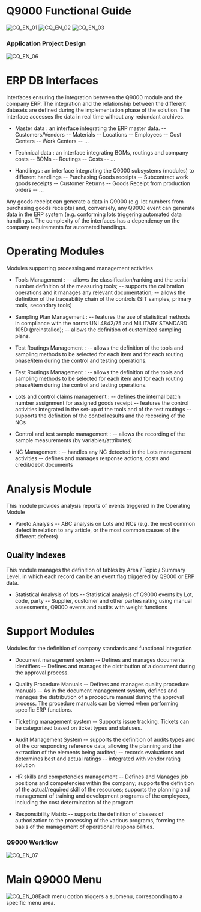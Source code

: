# Q9000 Functional Guide

![CQ_EN_01](http://localhost:3000/immagini/MBDOC_VIS-CQ_101/CQ_EN_01.png)
![CQ_EN_02](http://localhost:3000/immagini/MBDOC_VIS-CQ_101/CQ_EN_02.png)
![CQ_EN_03](http://localhost:3000/immagini/MBDOC_VIS-CQ_101/CQ_EN_03.png)

### Application Project Design
![CQ_EN_06](http://localhost:3000/immagini/MBDOC_VIS-CQ_101/CQ_EN_06.png)
# ERP DB Interfaces
Interfaces ensuring the integration between the Q9000 module and the company ERP. The integration and the relationship between the different datasets are defined during the implementation phase of the solution. The interface accesses the data in real time without any redundant archives.


- Master data :  an interface integrating the ERP master data.
-- Customers/Vendors
-- Materials
-- Locations
-- Employees
-- Cost Centers
-- Work Centers
-- ...


- Technical data :  an interface integrating  BOMs, routings and company costs
-- BOMs
-- Routings
-- Costs
-- ...


- Handlings :  an interface integrating the Q9000 subsystems (modules) to different handlings
-- Purchasing Goods receipts
-- Subcontract work goods receipts
-- Customer Returns
-- Goods Receipt from production orders
-- ...

Any goods receipt can generate a data in Q9000 (e.g. lot numbers from purchasing goods receipts) and, conversely, any Q9000 event can generate data in the ERP system (e.g. conforming lots triggering automated data handlings). The complexity of the interfaces has a dependency on the company requirements for automated handlings.

# Operating Modules
Modules supporting processing and management activities

- Tools Management : 
-- allows the classification/ranking and the serial number definition of the measuring tools;
-- supports the calibration operations and it manages any relevant documentation;
-- allows the definition of the traceability chain of the controls (SIT samples, primary tools, secondary tools)

- Sampling Plan Management : 
-- features the use of statistical methods in compliance with the norms UNI 4842/75 and MILITARY STANDARD 105D  (preinstalled);
-- allows the definition of customized sampling plans.

- Test Routings Management : 
-- allows the definition of the tools and sampling methods to be selected for each item and for each routing phase/item during the control and testing operations.

- Test Routings Management : 
-- allows the definition of the tools and sampling methods to be selected for each item and for each routing phase/item during the control and testing operations.

- Lots and control claims management : 
-- defines the internal batch number assignment for assigned goods receipt
-- features the control activities integrated in the set-up of the tools and of the test routings
-- supports the definition of the control results and the recording of the NCs

- Control and test sample management : 
-- allows the recording of the sample measurements (by variables/attributes)

- NC Management : 
-- handles any NC detected in the Lots management activities
-- defines and manages response actions, costs and credit/debit documents



# Analysis Module
This module provides analysis reports of events triggered in the Operating Module


- Pareto Analysis
-- ABC analysis on Lots and NCs (e.g. the most common defect in relation to any article, or the most common causes of the different defects)



## Quality Indexes
This module manages the definition of tables by Area / Topic / Summary Level, in which each record can be an event flag triggered by Q9000 or ERP data.


- Statistical Analysis of lots
-- Statistical analysis of Q9000 events by Lot, code, party
-- Supplier, customer and other parties rating using manual assessments, Q9000 events and audits with weight functions


# Support Modules
Modules for the definition of company standards and functional integration


- Document management system
-- Defines and manages documents identifiers
-- Defines and manages the distribution of a document during the approval process.

- Quality Procedure Manuals
-- Defines and manages quality procedure manuals
-- As in the document management system, defines and manages the distribution of a procedure manual during the approval process. The procedure manuals can be viewed when performing specific ERP functions.


- Ticketing management system
-- Supports issue tracking. Tickets can be categorized based on ticket types and statuses.

- Audit Management System
-- supports the definition of audits types and of the corresponding reference data, allowing the planning and the extraction of the elements being audited;
-- records evaluations and determines best and actual ratings
-- integrated with vendor rating solution

- HR skills and competencies management
-- Defines and Manages job positions and competencies within the company; supports the definition of the actual/required skill of the resources; supports the planning and management of training and development programs of the employees, including the cost determination of the program.

- Responsibility Matrix
-- supports the definition of classes of authorization to the processing of the various programs, forming the basis of the management of operational responsibilities.


### Q9000 Workflow
![CQ_EN_07](http://localhost:3000/immagini/MBDOC_VIS-CQ_101/CQ_EN_07.png)
# Main Q9000 Menu
![CQ_EN_08](http://localhost:3000/immagini/MBDOC_VIS-CQ_101/CQ_EN_08.png)Each menu option triggers a submenu, corresponding to a specific menu area.

